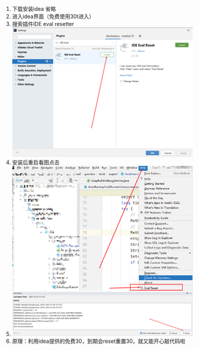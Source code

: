 1. 下载安装idea 省略
2. 进入idea界面（免费使用30t进入）
3. 搜索插件IDE eval resetter![image-20201230163815737](idea激活教程图片/image-20201230163815737.png)
4. 安装后重启看图点击![image-20201230164022445](idea激活教程图片/image-20201230164022445.png)
5. ![image-20201230164046993](idea激活教程图片/image-20201230164046993.png)
6. 原理：利用idea提供的免费30，到期会reset重置30，就又能开心敲代码啦